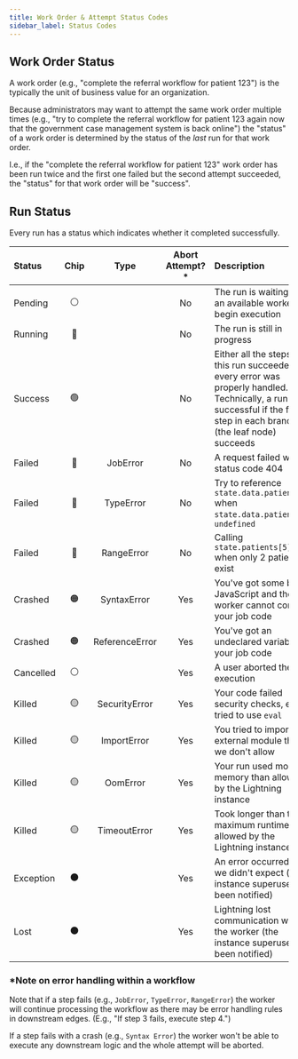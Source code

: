 ```yaml
---
title: Work Order & Attempt Status Codes
sidebar_label: Status Codes
---
```


## Work Order Status

A work order (e.g., "complete the referral workflow for patient 123") is the
typically the unit of business value for an organization.

Because administrators may want to attempt the same work order multiple times
(e.g., "try to complete the referral workflow for patient 123 again now that the
government case management system is back online") the "status" of a work order
is determined by the status of the _last_ run for that work order.

I.e., if the "complete the referral workflow for patient 123" work order has
been run twice and the first one failed but the second attempt succeeded, the
"status" for that work order will be "success".

## Run Status

Every run has a status which indicates whether it completed successfully.

| Status    | Chip |      Type      | Abort Attempt?\* | Description                                                                                                                                                                  |
| :-------- | :--: | :------------: | :--------------: | :--------------------------------------------------------------------------------------------------------------------------------------------------------------------------- |
| Pending   |  ⚪  |                |        No        | The run is waiting for an available worker to begin execution                                                                                                                |
| Running   |  🔵  |                |        No        | The run is still in progress                                                                                                                                                 |
| Success   |  🟢  |                |        No        | Either all the steps in this run succeeded _or_ every error was properly handled. Technically, a run is successful if the final step in each branch (the leaf node) succeeds |
| Failed    |  🔴  |    JobError    |        No        | A request failed with status code 404                                                                                                                                        |
| Failed    |  🔴  |   TypeError    |        No        | Try to reference `state.data.patient.age` when `state.data.patient` is `undefined`                                                                                           |
| Failed    |  🔴  |   RangeError   |        No        | Calling `state.patients[5]` when only 2 patients exist                                                                                                                       |
| Crashed   |  🟠  |  SyntaxError   |       Yes        | You've got some bad JavaScript and the worker cannot compile your job code                                                                                                   |
| Crashed   |  🟠  | ReferenceError |       Yes        | You've got an undeclared variable in your job code                                                                                                                           |
| Cancelled |  ⚪  |                |       Yes        | A user aborted the execution                                                                                                                                                 |
| Killed    |  🟡  | SecurityError  |       Yes        | Your code failed security checks, e.g. tried to use `eval`                                                                                                                   |
| Killed    |  🟡  |  ImportError   |       Yes        | You tried to import external module that we don't allow                                                                                                                      |
| Killed    |  🟡  |    OomError    |       Yes        | Your run used more memory than allowed by the Lightning instance                                                                                                             |
| Killed    |  🟡  |  TimeoutError  |       Yes        | Took longer than the maximum runtime allowed by the Lightning instance                                                                                                       |
| Exception |  ⚫  |                |       Yes        | An error occurred that we didn't expect (the instance superuser has been notified)                                                                                           |
| Lost      |  ⚫  |                |       Yes        | Lightning lost communication with the worker (the instance superuser has been notified)                                                                                      |

### \*Note on error handling within a workflow

Note that if a step fails (e.g., `JobError`, `TypeError`, `RangeError`) the
worker will continue processing the workflow as there may be error handling
rules in downstream edges. (E.g., "If step 3 fails, execute step 4.")

If a step fails with a crash (e.g., `Syntax Error`) the worker won't be able to
execute any downstream logic and the whole attempt will be aborted.

